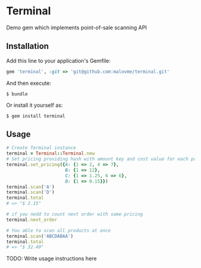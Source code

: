 # Terminal

Demo gem which implements point-of-sale scanning  API

## Installation

Add this line to your application's Gemfile:

```ruby
gem 'terminal', :git => 'git@github.com:malovme/terminal.git'
```

And then execute:

    $ bundle

Or install it yourself as:

    $ gem install terminal

## Usage

```ruby
# Create Terminal instance
terminal = Terminal::Terminal.new
# Set pricing providing hash with amount key and cost value for each product code
terminal.set_pricing({A: {1 => 2, 4 => 7},
                      B: {1 => 12},
                      C: {1 => 1.25, 6 => 6},
                      D: {1 => 0.15}})
terminal.scan('A')
terminal.scan('D')
terminal.total
# => "$ 2.15"

# if you nedd to count next order with same pricing
terminal.next_order

# You able to scan all products at once
terminal.scan('ABCDABAA')
terminal.total
# => "$ 32.40"
```

TODO: Write usage instructions here


